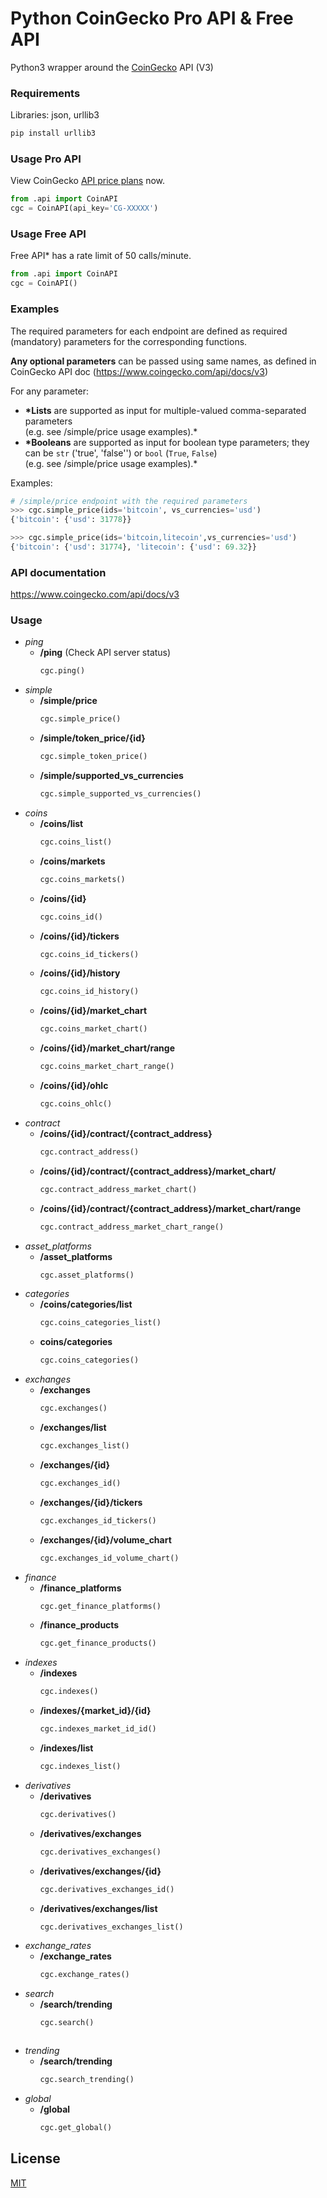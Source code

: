 # Python CoinGecko Pro API &amp; Free API
Python3 wrapper around the [CoinGecko](https://www.coingecko.com/en/api) API (V3)

### Requirements
Libraries: json, urllib3

```python
pip install urllib3
```

### Usage Pro API
View CoinGecko [API price plans](https://www.coingecko.com/en/api/pricing) now.

```python
from .api import CoinAPI
cgc = CoinAPI(api_key='CG-XXXXX')
```

### Usage Free API
Free API* has a rate limit of 50 calls/minute. 

```python
from .api import CoinAPI
cgc = CoinAPI()
```

### Examples

The required parameters for each endpoint are defined as required (mandatory) parameters for the corresponding functions.

**Any optional parameters** can be passed using same names, as defined in CoinGecko API doc (https://www.coingecko.com/api/docs/v3)

For any parameter:

- **\*Lists** are supported as input for multiple-valued comma-separated parameters\
  (e.g. see /simple/price usage examples).\*
- **\*Booleans** are supported as input for boolean type parameters; they can be `str` ('true', 'false'') or `bool` (`True`, `False`)\
  (e.g. see /simple/price usage examples).\*

Examples:

```python
# /simple/price endpoint with the required parameters
>>> cgc.simple_price(ids='bitcoin', vs_currencies='usd')
{'bitcoin': {'usd': 31778}}

>>> cgc.simple_price(ids='bitcoin,litecoin',vs_currencies='usd')
{'bitcoin': {'usd': 31774}, 'litecoin': {'usd': 69.32}}
```

### API documentation

https://www.coingecko.com/api/docs/v3

### Usage

- _ping_
  - **/ping** (Check API server status)
    ```python
    cgc.ping()
    ```
- _simple_
  - **/simple/price**
    ```python
    cgc.simple_price()
    ```
  - **/simple/token_price/{id}**
    ```python
    cgc.simple_token_price()
    ```
  - **/simple/supported_vs_currencies**
    ```python
    cgc.simple_supported_vs_currencies()
    ```
- _coins_
  - **/coins/list**
    ```python
    cgc.coins_list()
    ```
  - **/coins/markets**
    ```python
    cgc.coins_markets()
    ```
  - **/coins/{id}**
    ```python
    cgc.coins_id()
    ```
  - **/coins/{id}/tickers**
    ```python
    cgc.coins_id_tickers()
    ```
  - **/coins/{id}/history**
    ```python
    cgc.coins_id_history()
    ```
  - **/coins/{id}/market_chart**
    ```python
    cgc.coins_market_chart()
    ```
  - **/coins/{id}/market_chart/range**
    ```python
    cgc.coins_market_chart_range()
    ```
  - **/coins/{id}/ohlc**
    ```python
    cgc.coins_ohlc()
    ```
- _contract_
  - **/coins/{id}/contract/{contract_address}**
    ```python
    cgc.contract_address()
    ```
  - **/coins/{id}/contract/{contract_address}/market_chart/**
    ```python
    cgc.contract_address_market_chart()
    ```
  - **/coins/{id}/contract/{contract_address}/market_chart/range**
    ```python
    cgc.contract_address_market_chart_range()
    ```
- _asset_platforms_
  - **/asset_platforms**
    ```python
    cgc.asset_platforms()
    ```
- _categories_
  - **/coins/categories/list**
    ```python
    cgc.coins_categories_list()
    ```
  - **coins/categories**
    ```python
    cgc.coins_categories()
    ```
- _exchanges_
  - **/exchanges**
    ```python
    cgc.exchanges()
    ```
  - **/exchanges/list**
    ```python
    cgc.exchanges_list()
    ```
  - **/exchanges/{id}**
    ```python
    cgc.exchanges_id()
    ```
  - **/exchanges/{id}/tickers**
    ```python
    cgc.exchanges_id_tickers()
    ```
  - **/exchanges/{id}/volume_chart**
    ```python
    cgc.exchanges_id_volume_chart()
    ```
- _finance_
  - **/finance_platforms**
    ```python
    cgc.get_finance_platforms()
    ```
  - **/finance_products**
    ```python
    cgc.get_finance_products()
    ```
- _indexes_
  - **/indexes**
    ```python
    cgc.indexes()
    ```
  - **/indexes/{market_id}/{id}**
    ```python
    cgc.indexes_market_id_id()
    ```
  - **/indexes/list**
    ```python
    cgc.indexes_list()
    ```
- _derivatives_
  - **/derivatives**
    ```python
    cgc.derivatives()
    ```
  - **/derivatives/exchanges**
    ```python
    cgc.derivatives_exchanges()
    ```
  - **/derivatives/exchanges/{id}**
    ```python
    cgc.derivatives_exchanges_id()
    ```
  - **/derivatives/exchanges/list**
    ```python
    cgc.derivatives_exchanges_list()
    ```
- _exchange_rates_
  - **/exchange_rates**
    ```python
    cgc.exchange_rates()
    ```
- _search_
  - **/search/trending**
    ```python
    cgc.search()
    ```
    ```
- _trending_
  - **/search/trending** 
    ```python
    cgc.search_trending()
    ```
- _global_
  - **/global**
    ```python
    cgc.get_global()
    ```

## License

[MIT](https://choosealicense.com/licenses/mit/)
